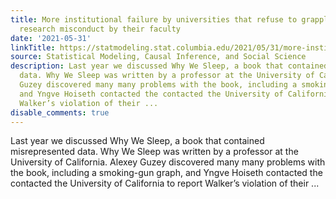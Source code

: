 ```yaml
---
title: More institutional failure by universities that refuse to grapple with potential
  research misconduct by their faculty
date: '2021-05-31'
linkTitle: https://statmodeling.stat.columbia.edu/2021/05/31/more-institutional-failure-by-universities-that-refuse-to-grapple-with-potential-research-misconduct-by-their-faculty/
source: Statistical Modeling, Causal Inference, and Social Science
description: Last year we discussed Why We Sleep, a book that contained misrepresented
  data. Why We Sleep was written by a professor at the University of California. Alexey
  Guzey discovered many many problems with the book, including a smoking-gun graph,
  and Yngve Hoiseth contacted the contacted the University of California to report
  Walker’s violation of their ...
disable_comments: true
---
```

Last year we discussed Why We Sleep, a book that contained misrepresented data. Why We Sleep was written by a professor at the University of California. Alexey Guzey discovered many many problems with the book, including a smoking-gun graph, and Yngve Hoiseth contacted the contacted the University of California to report Walker’s violation of their ...